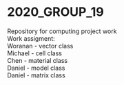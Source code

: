 # 2020_GROUP_19
Repository for computing project work</br>
Work assigment:</br>
Woranan - vector class</br>
Michael - cell class</br>
Chen - material class</br>
Daniel - model class</br>
Daniel - matrix class</br>
